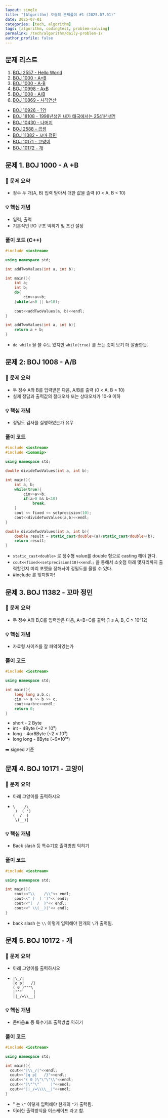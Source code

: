 ```yaml
---
layout: single
title: "[Algorithm] 오늘의 문제풀이 #1 (2025.07.01)"
date: 2025-07-01
categories: [tech, algorithm]
tags: [algorithm, codingtest, problem-solving]
permalink: /tech/algorithm/daily-problem-1/
author_profile: false
---
```


##  문제 리스트

1. [BOJ 2557 - Hello World](https://www.acmicpc.net/problem/2557)
1. [BOJ 1000 - A+B](https://www.acmicpc.net/problem/1000)
1. [BOJ 1000 - A-B](https://www.acmicpc.net/problem/1001)
1. [BOJ 10998 - AxB](https://www.acmicpc.net/problem/10998)
1. [BOJ 1008 - A/B](https://www.acmicpc.net/problem/1008)
1. [BOJ 10869 - 사칙연산](https://www.acmicpc.net/problem/10869)
- [BOJ 10926 - ??!](https://www.acmicpc.net/problem/10926)
- [BOJ 18108 - 1998년생인 내가 태국에서는 2541년생?!](https://www.acmicpc.net/problem/18108)
- [BOJ 10430 - 나머지](https://www.acmicpc.net/problem/10430)
- [BOJ 2588 - 곱셈](https://www.acmicpc.net/problem/2588)
- [BOJ 11382 - 꼬마 정민](https://www.acmicpc.net/problem/11382)
- [BOJ 10171 - 고양이](https://www.acmicpc.net/problem/10171)
- [BOJ 10172 - 개](https://www.acmicpc.net/problem/10172)

## 문제 1. BOJ 1000 - A +B

### 📄 문제 요약
- 정수 두 개(A, B) 입력 받아서 더한 값을 출력 (0 < A, B < 10)

### 💡 핵심 개념
- 입력, 출력
- 기본적인 I/O 구조 익히기 및 조건 설정

### 풀이 코드 (C++)

```cpp
#include <iostream>

using namespace std;

int addTwoValues(int a, int b);

int main(){
    int a;
    int b;
    do{
        cin>>a>>b;
    }while(a<0 || b>10);
    
    cout<<addTwoValues(a, b)<<endl;
}

int addTwoValues(int a, int b){
    return a + b;
}
```

* `do while` 을 쓸 수도 있지만 `while(true)` 를 쓰는 것이 보기 더 깔끔한듯.



## 문제 2: BOJ 1008 - A/B

### 📄 문제 요약

* 두 정수 A와 B를 입력받은 다음, A/B를 출력  (0 < A, B < 10)
* 실제 정답과 출력값의 절대오차 또는 상대오차가 10-9 이하

### 💡 핵심 개념

* 정밀도 검사를 실행하였는가 유무

### 풀이 코드

```cpp
#include <iostream>
#include <iomanip>

using namespace std;

double divideTwoValues(int a, int b);

int main(){
    int a, b;
    while(true){
        cin>>a>>b;
        if(a>0 && b<10)
            break;
    }
    cout << fixed << setprecision(10); 
    cout<<divideTwoValues(a,b)<<endl;
}

double divideTwoValues(int a, int b){
    double result = static_cast<double>(a)/static_cast<double>(b);
    return result;
}
```

* `static_cast<double>` 로 정수형 value를 double 형으로 casting 해야 한다.
* `cout<<fixed<<setprecision(10)<<endl;` 을 통해서 소숫점 아래 몇자리까지 출력할건지 미리 포멧을 정해놔야 정밀도를 올릴 수 있다.
* #include <iomanip> 를 잊지말자!



## 문제 3. BOJ 11382 - 꼬마 정민

### 📄 문제 요약

* 두 정수 A와 B,C를 입력받은 다음, A+B+C를 출력 (1 ≤ A, B, C ≤ 10^12)

### 💡 핵심 개념

* 자료형 사이즈를 잘 파악하였는가

### 풀이 코드

```c++
#include <iostream>

using namespace std;

int main(){
    long long a,b,c;
    cin >> a >> b >> c;
    cout<<a+b+c<<endl;
    return 0;
}
```

* short - 2 Byte
* int - 4Byte (~2 × 10⁹)
* long - 4or8Byte (~2 × 10⁹)
* long long - 8Byte  (~9×10¹⁸)

➡️ signed 기준

## 문제 4. BOJ 10171 - 고양이

### 📄 문제 요약

* 아래 고양이를 출력하시오

* ```
  \    /\
   )  ( ')
  (  /  )
   \(__)|
  ```

### 💡 핵심 개념

* Back slash 등 특수기호 출력방법 익히기 

### 풀이 코드

```c++
#include <iostream>

using namespace std;

int main(){
    cout<<"\\    /\\"<< endl;
    cout<<" )  ( ')"<< endl;
    cout<<"(  /  )"<< endl;
    cout<<" \\(__)|"<< endl;
}
```

* back slash 는 `\\` 이렇게 입력해야 한개의 `\`가 출력됨.

## 문제 5. BOJ 10172 - 개

### 📄 문제 요약

* 아래 고양이를 출력하시오

* ```
  |\_/|
  |q p|   /}
  ( 0 )"""\
  |"^"`    |
  ||_/=\\__|
  ```

### 💡 핵심 개념

* 큰따옴표 등 특수기호 출력방법 익히기 

### 풀이 코드

```c++
#include <iostream>

using namespace std;

int main(){
  cout<<"|\\_/|"<<endl;
  cout<<"|q p|   /}"<<endl;  
  cout<<"( 0 )\"\"\"\\"<<endl;  
  cout<<"|\"^\"`    |"<<endl;  
  cout<<"||_/=\\\\__|"<<endl; 
}
```

* " 는 `\"` 이렇게 입력해야 한개의 `"`가 출력됨.
* 이러한 출력방식을 이스케이프 라고 함.